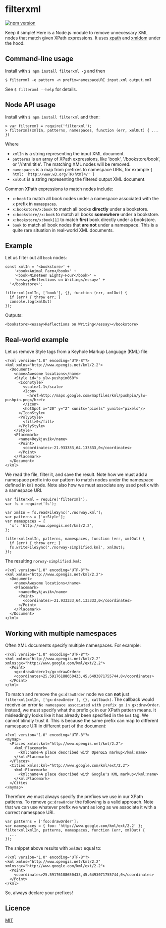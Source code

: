 # filterxml

[![npm version](https://badge.fury.io/js/filterxml.svg)](https://www.npmjs.com/package/filterxml)

Keep it simple! Here is a Node.js module to remove unnecessary XML nodes that match given XPath expressions. It uses [xpath](https://www.npmjs.com/package/xpath) and [xmldom](https://www.npmjs.com/package/xmldom) under the hood.


## Command-line usage

Install with `$ npm install filterxml -g` and then

    $ filterxml -e pattern -n prefix=namespaceURI input.xml output.xml

See `$ filterxml --help` for details.


## Node API usage

Install with `$ npm install filterxml` and then:

    > var filterxml = require('filterxml');
    > filterxml(xmlIn, patterns, namespaces, function (err, xmlOut) { ... })

Where
- `xmlIn` is a string representing the input XML document.
- `patterns` is an array of XPath expressions, like 'book', '/bookstore/book', or '//html:title'. The matching XML nodes will be removed.
- `namespaces` is a map from prefixes to namespace URIs, for example `{ html: 'http://www.w3.org/TR/html4/' }`
- `xmlOut` is a string representing the filtered output XML document.

Common XPath expressions to match nodes include:
- `x:book` to match all book nodes under a namespace associated with the `x` prefix in `namespaces`.
- `x:bookstore/x:book` to match all books **directly** under a bookstore.
- `x:bookstore//x:book` to match all books **somewhere** under a bookstore.
- `x:bookstore/x:book[1]` to match **first** book directly under a bookstore.
- `book` to match all book nodes that **are not** under a namespace. This is a quite rare situation in real-world XML documents.


## Example

Let us filter out all `book` nodes:

    const xmlIn = '<bookstore>' +
        '<book>Animal Farm</book>' +
        '<book>Nineteen Eighty-Four</book>' +
        '<essay>Reflections on Writing</essay>' +
      '</bookstore>';

    filterxml(xmlIn, ['book'], {}, function (err, xmlOut) {
      if (err) { throw err; }
      console.log(xmlOut)
    });

Outputs:

    <bookstore><essay>Reflections on Writing</essay></bookstore>


## Real-world example

Let us remove Style tags from a Keyhole Markup Language (KML) file:

    <?xml version="1.0" encoding="UTF-8"?>
    <kml xmlns="http://www.opengis.net/kml/2.2">
      <Document>
        <name>Awesome locations</name>
        <Style id="s_ylw-pushpin060">
          <IconStyle>
            <scale>1.1</scale>
            <Icon>
              <href>http://maps.google.com/mapfiles/kml/pushpin/ylw-pushpin.png</href>
            </Icon>
            <hotSpot x="20" y="2" xunits="pixels" yunits="pixels"/>
          </IconStyle>
          <PolyStyle>
            <fill>0</fill>
          </PolyStyle>
        </Style>
        <Placemark>
          <name>Reykjavik</name>
          <Point>
            <coordinates>-21.933333,64.133333,0</coordinates>
          </Point>
        </Placemark>
      </Document>
    </kml>

We read the file, filter it, and save the result. Note how we must add a namespace prefix into our pattern to match nodes under the namespace defined in `kml` node. Note also how we must associate any used prefix with a namespace URI.

    var filterxml = require('filterxml');
    var fs = require('fs');

    var xmlIn = fs.readFileSync('./norway.kml');
    var patterns = ['x:Style'];
    var namespaces = {
      'x': 'http://www.opengis.net/kml/2.2',
    };

    filterxml(xmlIn, patterns, namespaces, function (err, xmlOut) {
      if (err) { throw err; }
      fs.writeFileSync('./norway-simplified.kml', xmlOut);
    });

The resulting `norway-simplified.kml`:

    <?xml version="1.0" encoding="UTF-8"?>
    <kml xmlns="http://www.opengis.net/kml/2.2">
      <Document>
        <name>Awesome locations</name>
        <Placemark>
          <name>Reykjavik</name>
          <Point>
            <coordinates>-21.933333,64.133333,0</coordinates>
          </Point>
        </Placemark>
      </Document>
    </kml>


## Working with multiple namespaces

Often XML documents specify multiple namespaces. For example:

    <?xml version="1.0" encoding="UTF-8"?>
    <kml xmlns="http://www.opengis.net/kml/2.2" xmlns:gx="http://www.google.com/kml/ext/2.2">
      <Point>
        <gx:drawOrder>1</gx:drawOrder>
        <coordinates>25.59176188650433,45.6493071755744,0</coordinates>
      </Point>
    </kml>

To match and remove the `gx:drawOrder` node we can **not** just `filterxml(xmlIn, ['gx:drawOrder'], {}, callback)`. The callback would receive an error `No namespace associated with prefix gx in gx:drawOrder`. Instead, we must specify what the prefix `gx` in our XPath pattern means. It misleadingly looks like it has already been specified in the `kml` tag. We cannot blindly trust it. This is because the same prefix can map to different namespace URI in different part of the document:

    <?xml version="1.0" encoding="UTF-8"?>
    <mymap>
      <Places xmlns:kml="http://www.opengis.net/kml/2.2">
        <kml:Placemark>
          <kml:name>A place described with OpenGIS markup</kml:name>
        </kml:Placemark>
      </Places>
      <Cities xmlns:kml="http://www.google.com/kml/ext/2.2">
        <kml:Placemark>
          <kml:name>A place described with Google's KML markup</kml:name>
        </kml:Placemark>
      </Cities
    </mymap>

Therefore we must always specify the prefixes we use in our XPath patterns. To remove `gx:drawOrder` the following is a valid approach. Note that we can use whatever prefix we want as long as we associate it with a correct namespace URI.

    var patterns = ['foo:drawOrder'];
    var namespaces = { foo: 'http://www.google.com/kml/ext/2.2' };
    filterxml(xmlIn, patterns, namespaces, function (err, xmlOut) {
      ...
    });

The snippet above results with `xmlOut` equal to:

    <?xml version="1.0" encoding="UTF-8"?>
    <kml xmlns="http://www.opengis.net/kml/2.2" xmlns:gx="http://www.google.com/kml/ext/2.2">
      <Point>
        <coordinates>25.59176188650433,45.6493071755744,0</coordinates>
      </Point>
    </kml>

So, always declare your prefixes!


## Licence

[MIT](LICENSE)
